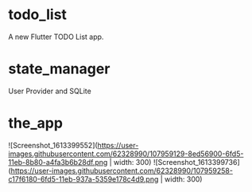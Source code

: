 # todo_list

A new Flutter TODO List app.

# state_manager
User Provider and SQLite

# the_app
![Screenshot_1613399552](https://user-images.githubusercontent.com/62328990/107959129-8ed56900-6fd5-11eb-8b80-a4fa3b6b28df.png | width: 300) 
![Screenshot_1613399736](https://user-images.githubusercontent.com/62328990/107959258-c17f6180-6fd5-11eb-937a-5359e178c4d9.png | width: 300)
